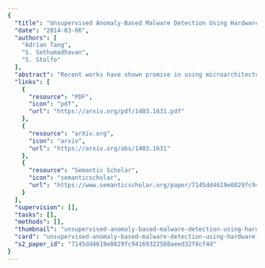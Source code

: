 ```yaml
---
{
  "title": "Unsupervised Anomaly-Based Malware Detection Using Hardware Features",
  "date": "2014-03-06",
  "authors": [
    "Adrian Tang",
    "S. Sethumadhavan",
    "S. Stolfo"
  ],
  "abstract": "Recent works have shown promise in using microarchitectural execution patterns to detect malware programs. These detectors belong to a class of detectors known as signature-based detectors as they catch malware by comparing a program's execution pattern (signature) to execution patterns of known malware programs. In this work, we propose a new class of detectors - anomaly-based hardware malware detectors - that do not require signatures for malware detection, and thus can catch a wider range of malware including potentially novel ones. We use unsupervised machine learning to build profiles of normal program execution based on data from performance counters, and use these profiles to detect significant deviations in program behavior that occur as a result of malware exploitation. We show that real-world exploitation of popular programs such as IE and Adobe PDF Reader on a Windows/x86 platform can be detected with nearly perfect certainty. We also examine the limits and challenges in implementing this approach in face of a sophisticated adversary attempting to evade anomaly-based detection. The proposed detector is complementary to previously proposed signature-based detectors and can be used together to improve security.",
  "links": [
    {
      "resource": "PDF",
      "icon": "pdf",
      "url": "https://arxiv.org/pdf/1403.1631.pdf"
    },
    {
      "resource": "arXiv.org",
      "icon": "arxiv",
      "url": "https://arxiv.org/abs/1403.1631"
    },
    {
      "resource": "Semantic Scholar",
      "icon": "semanticscholar",
      "url": "https://www.semanticscholar.org/paper/7145dd4619e0829fc94169322508aeed32f8cf4d"
    }
  ],
  "supervision": [],
  "tasks": [],
  "methods": [],
  "thumbnail": "unsupervised-anomaly-based-malware-detection-using-hardware-features-thumb.jpg",
  "card": "unsupervised-anomaly-based-malware-detection-using-hardware-features-card.jpg",
  "s2_paper_id": "7145dd4619e0829fc94169322508aeed32f8cf4d"
}
---
```


